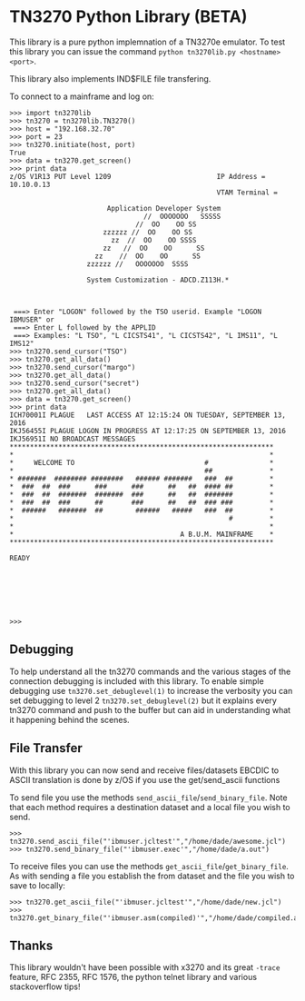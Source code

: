 # TN3270 Python Library (BETA)

This library is a pure python implemnation of a TN3270e emulator. To test this library you can issue the command `python tn3270lib.py <hostname> <port>`.

This library also implements  IND$FILE file transfering. 

To connect to a mainframe and log on:

```
>>> import tn3270lib
>>> tn3270 = tn3270lib.TN3270()
>>> host = "192.168.32.70"
>>> port = 23
>>> tn3270.initiate(host, port)
True
>>> data = tn3270.get_screen()
>>> print data
z/OS V1R13 PUT Level 1209                          IP Address = 10.10.0.13
                                                   VTAM Terminal =

                        Application Developer System
                                 //  OOOOOOO   SSSSS
                               //  OO    OO SS
                       zzzzzz //  OO    OO SS
                         zz  //  OO    OO SSSS
                       zz   //  OO    OO      SS
                     zz    //  OO    OO      SS
                   zzzzzz //   OOOOOOO  SSSS

                   System Customization - ADCD.Z113H.*



 ===> Enter "LOGON" followed by the TSO userid. Example "LOGON IBMUSER" or
 ===> Enter L followed by the APPLID
 ===> Examples: "L TSO", "L CICSTS41", "L CICSTS42", "L IMS11", "L IMS12"
>>> tn3270.send_cursor("TSO")
>>> tn3270.get_all_data()
>>> tn3270.send_cursor("margo")
>>> tn3270.get_all_data()
>>> tn3270.send_cursor("secret")
>>> tn3270.get_all_data()
>>> data = tn3270.get_screen()
>>> print data
ICH70001I PLAGUE   LAST ACCESS AT 12:15:24 ON TUESDAY, SEPTEMBER 13, 2016       
IKJ56455I PLAGUE LOGON IN PROGRESS AT 12:17:25 ON SEPTEMBER 13, 2016            
IKJ56951I NO BROADCAST MESSAGES                                                 
*****************************************************************               
*                                                               *               
*     WELCOME TO                                #               *               
*                                               ##              *               
* #######  ######## ########   ###### #######   ###  ##         *               
*  ###  ##  ###      ###      ###      ##   ##  #### ##         *               
*  ###  ##  #######  #######  ###      ##   ##  #######         *               
*  ###  ##  ###      ##       ###      ##   ##  ### ###         *               
*  ######   #######  ##        ######   #####   ###  ##         *               
*                                                     #         *               
*                                                               *               
*                                         A B.U.M. MAINFRAME    *               
*****************************************************************               
                                                                                
READY                                                                           
                                                                                
                                                                                
                                                                                
                                                                                
                                                                                
                                                                                

>>> 
```

## Debugging

To help understand all the tn3270 commands and the various stages of the connection debugging is included with this library. To enable simple debugging use `tn3270.set_debuglevel(1)` to increase the verbosity you can set debugging to level 2 `tn3270.set_debuglevel(2)` but it explains every tn3270 command and push to the buffer but can aid in understanding what it happening behind the scenes.

## File Transfer

With this library you can now send and receive files/datasets EBCDIC to ASCII translation is done by z/OS if you use the get/send_ascii functions

To send file you use the methods `send_ascii_file`/`send_binary_file`. Note that each method requires a destination dataset and a local file you wish to send.

```
>>> tn3270.send_ascii_file("'ibmuser.jcltest'","/home/dade/awesome.jcl")
>>> tn3270.send_binary_file("'ibmuser.exec'","/home/dade/a.out")
```

To receive files you can use the methods  `get_ascii_file`/`get_binary_file`. As with sending a file you establish the from dataset and the file you wish to save to locally:

```
>>> tn3270.get_ascii_file("'ibmuser.jcltest'","/home/dade/new.jcl")
>>> tn3270.get_binary_file("'ibmuser.asm(compiled)'","/home/dade/compiled.asm")
```

## Thanks

This library wouldn't have been possible with x3270 and its great `-trace` feature, RFC 2355, RFC 1576, the python telnet library and various stackoverflow tips!